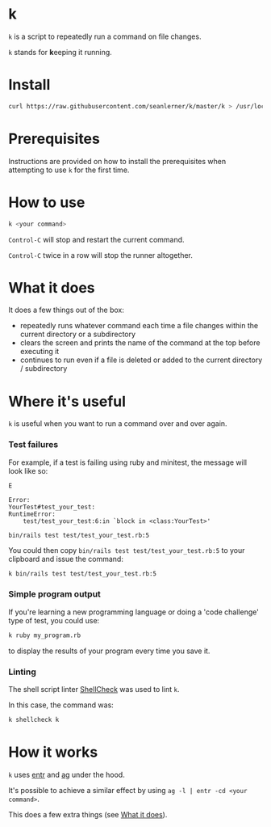 # k

`k` is a script to repeatedly run a command on file changes.

`k` stands for **k**eeping it running.

# Install

```sh
curl https://raw.githubusercontent.com/seanlerner/k/master/k > /usr/local/bin/k && chmod +x /usr/local/bin/k
```

# Prerequisites

Instructions are provided on how to install the prerequisites when attempting to use `k` for the first time.

# How to use

```sh
k <your command>
```

`Control-C` will stop and restart the current command.

`Control-C` twice in a row will stop the runner altogether.

# What it does

It does a few things out of the box:

- repeatedly runs whatever command each time a file changes within the current directory or a subdirectory
- clears the screen and prints the name of the command at the top before executing it
- continues to run even if a file is deleted or added to the current directory / subdirectory

# Where it's useful

`k` is useful when you want to run a command over and over again.

### Test failures

For example, if a test is failing using ruby and minitest, the message will look like so:

```plain
E

Error:
YourTest#test_your_test:
RuntimeError:
    test/test_your_test:6:in `block in <class:YourTest>'

bin/rails test test/test_your_test.rb:5
```

You could then copy `bin/rails test test/test_your_test.rb:5` to your clipboard and issue the command:

```sh
k bin/rails test test/test_your_test.rb:5
```

### Simple program output

If you're learning a new programming language or doing a 'code challenge' type of test, you could use:

```sh
k ruby my_program.rb
```

to display the results of your program every time you save it.

### Linting

The shell script linter [ShellCheck](https://github.com/koalaman/shellcheck) was used to lint `k`.

In this case, the command was:

```sh
k shellcheck k
```

# How it works

`k` uses [entr](http://eradman.com/entrproject/) and [ag](https://github.com/ggreer/the_silver_searcher) under the hood.

It's possible to achieve a similar effect by using `ag -l | entr -cd <your command>`.

This does a few extra things (see [What it does](#what-it-does)).
